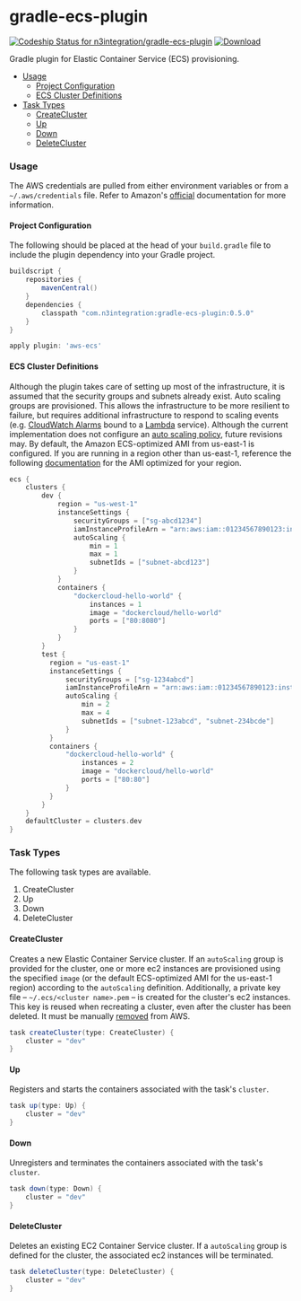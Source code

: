 # gradle-ecs-plugin
[ ![Codeship Status for n3integration/gradle-ecs-plugin](https://codeship.com/projects/977c2ec0-f694-0133-1e27-5e1b5517d789/status?branch=master)](https://codeship.com/projects/150599) [ ![Download](https://api.bintray.com/packages/n3integration/maven/gradle-ecs-plugin/images/download.svg) ](https://bintray.com/n3integration/maven/gradle-ecs-plugin/_latestVersion)

Gradle plugin for Elastic Container Service (ECS) provisioning.

- [Usage](#usage)
	- [Project Configuration](#project-configuration)
	- [ECS Cluster Definitions](#ecs-cluster-definitions)
- [Task Types](#task-types)
	- [CreateCluster](#createcluster)
	- [Up](#up)
	- [Down](#down)
	- [DeleteCluster](#deletecluster)

### Usage
The AWS credentials are pulled from either environment variables or from a `~/.aws/credentials` file. Refer to Amazon's [official](http://docs.aws.amazon.com/cli/latest/userguide/cli-chap-getting-started.html#cli-environment) documentation for more information.

#### Project Configuration
The following should be placed at the head of your `build.gradle` file to include the plugin dependency into your Gradle project.

```gradle
buildscript {
    repositories {
        mavenCentral()
    }
    dependencies {
        classpath "com.n3integration:gradle-ecs-plugin:0.5.0"
    }
}

apply plugin: 'aws-ecs'
```

#### ECS Cluster Definitions
Although the plugin takes care of setting up most of the infrastructure, it is assumed that the security groups and subnets already exist. Auto scaling groups are provisioned. This allows the infrastructure to be more resilient to failure, but requires additional infrastructure to respond to scaling events (e.g. [CloudWatch Alarms](http://docs.aws.amazon.com/AmazonCloudWatch/latest/DeveloperGuide/AlarmThatSendsEmail.html) bound to a [Lambda](https://aws.amazon.com/lambda/) service). Although the current implementation does not configure an [auto scaling policy](http://docs.aws.amazon.com/autoscaling/latest/userguide/policy_creating.html), future revisions may. By default, the Amazon ECS-optimized AMI from us-east-1 is configured. If you are running in a region other than us-east-1, reference the following [documentation](http://docs.aws.amazon.com/AmazonECS/latest/developerguide/ecs-optimized_AMI.html) for the AMI optimized for your region.

```gradle
ecs {
    clusters {
        dev {
            region = "us-west-1"
            instanceSettings {
                securityGroups = ["sg-abcd1234"]
                iamInstanceProfileArn = "arn:aws:iam::01234567890123:instance-profile/EcsDeveloper"
                autoScaling {
                    min = 1
                    max = 1
                    subnetIds = ["subnet-abcd123"]
                }
            }
            containers {
                "dockercloud-hello-world" {
                    instances = 1
                    image = "dockercloud/hello-world"
                    ports = ["80:8080"]
                }
            }
        }
        test {
          region = "us-east-1"
          instanceSettings {
              securityGroups = ["sg-1234abcd"]
              iamInstanceProfileArn = "arn:aws:iam::01234567890123:instance-profile/EcsTester"
              autoScaling {
                  min = 2
                  max = 4
                  subnetIds = ["subnet-123abcd", "subnet-234bcde"]
              }
          }
          containers {
              "dockercloud-hello-world" {
                  instances = 2
                  image = "dockercloud/hello-world"
                  ports = ["80:80"]
              }
          }
        }
    }
    defaultCluster = clusters.dev
}
```

### Task Types
The following task types are available.

1. CreateCluster
1. Up
1. Down
1. DeleteCluster

#### CreateCluster
Creates a new Elastic Container Service cluster. If an `autoScaling` group is provided for the cluster, one or more ec2 instances are provisioned using the specified `image` (or the default ECS-optimized AMI for the us-east-1 region) according to the `autoScaling` definition. Additionally, a private key file – `~/.ecs/<cluster name>.pem` – is created for the cluster's ec2 instances. This key is reused when recreating a cluster, even after the cluster has been deleted. It must be manually [removed](http://docs.aws.amazon.com/AWSEC2/latest/UserGuide/ec2-key-pairs.html#delete-key-pair) from AWS.

```gradle
task createCluster(type: CreateCluster) {
    cluster = "dev"
}
```

#### Up
Registers and starts the containers associated with the task's `cluster`.

```gradle
task up(type: Up) {
    cluster = "dev"
}
```

#### Down
Unregisters and terminates the containers associated with the task's `cluster`.

```gradle
task down(type: Down) {
    cluster = "dev"
}
```

#### DeleteCluster
Deletes an existing EC2 Container Service cluster. If a `autoScaling` group is defined for the cluster, the associated ec2 instances will be terminated.

```gradle
task deleteCluster(type: DeleteCluster) {
    cluster = "dev"
}
```
